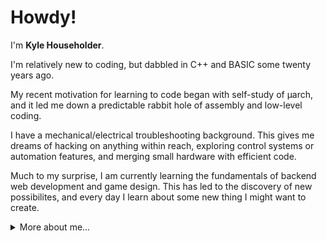 # Howdy!
I'm **Kyle Householder**.

I'm relatively new to coding, but dabbled in C++ and BASIC some twenty years ago.

My recent motivation for learning to code began with self-study of µarch, and it led me down a predictable rabbit hole of assembly and low-level coding.

I have a mechanical/electrical troubleshooting background. This gives me dreams of hacking on anything within reach, exploring control systems or automation features, and merging small hardware with efficient code.

Much to my surprise, I am currently learning the fundamentals of backend web development and game design. This has led to the discovery of new possibilites, and every day I learn about some new thing I might want to create.

<details>
<summary>
More about me...
</summary>
  
## Background
I have spent 15 years in the aviation industry, first as an aircraft mechanic (for a major airline) and now as a commercial pilot & flight instructor. I've lived in the Bay Area, Denver metro, Southern California, and the Phoenix area... And I'll probably move a few more times before this career comes to a close.

My desire is to grow into a functional and competent tinkerer above all else, and to be able to quickly enter into and adapt to new technologies as needed. I love working with people who express similar curiosity in all they do, and thrive when I am surrounded by others who challenge me to continue learning and exceeding my own ability.

## **What I've been learning:**
  - **Go**
  - **Python**
  - Network management & self hosted services
  - Planning how to serve fully featured sites and applications to remote users
### Projects:
1. **Logbook App:** I want build a single-user service to capture some specific data I currently track manually in spreadsheets. Ideally this is mobile friendly, and provides nice data analysis/views.
2.  **Maintenance Tracker:** I would like to develop a fully functional planning/scheduling, logging, and reporting service for aircraft maintenance and repair. The goal is a highly configurable and fully-featured suite that assists instead of hinders users that are in the field supporting fleet airworthiness.
3.  **Puzzle Game:** A 2D top-down game where the user must navigate obstacles, enemies, and unique movement strategy to solve a number of increasingly difficult levels with weighted scoring.
</details>
